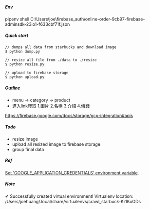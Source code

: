 ##### Env
pipenv shell 
C:\Users\joe\firebase_auth\online-order-9cb97-firebase-adminsdk-23io1-f633cbf71f.json
##### Quick start
```
// dumps all data from starbucks and download image 
$ python dump.py

// resize all file from ./data to ./resize
$ python resize.py 

// upload to firebase storage
$ python upload.py
```
##### Outline
- menu -> category -> product
- 進入link爬取 1.圖片 2.名稱 3.介紹 4.價錢

https://firebase.google.com/docs/storage/gcp-integration#apis


##### Todo 
- resize image
- upload all resized image to firebase storage
- group final data


##### Ref
[Set 'GOOGLE_APPLICATION_CREDENTIALS' environment variable](https://cloud.google.com/docs/authentication/getting-started).


##### Note
✔ Successfully created virtual environment! 
Virtualenv location: /Users/joehuang/.local/share/virtualenvs/crawl_starbuck-Kr1KoODs